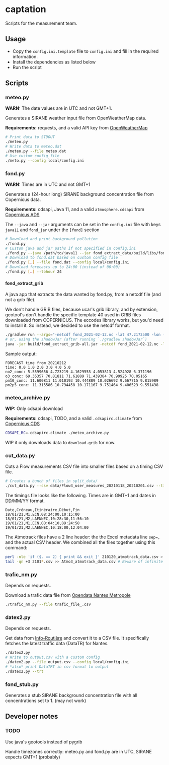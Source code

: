 # captation

Scripts for the measurement team.

## Usage

* Copy the `config.ini.template` file to `config.ini` and fill in the required information.
* Install the dependencies as listed below
* Run the script

## Scripts

### meteo.py

**WARN:** The date values are in UTC and not GMT+1.

Generates a SIRANE weather input file from OpenWeatherMap data.

**Requirements:** requests, and a valid API key from [OpenWeatherMap](https://openweathermap.org/)

```sh
# Print data to STDOUT
./meteo.py
# Write data to meteo.dat
./meteo.py --file meteo.dat
# Use custom config file
./meto.py --config local/config.ini
```

### fond.py

**WARN:** Times are in UTC and not GMT+1

Generates a (24-hour long) SIRANE background concentration file from Copernicus data.

**Requirements:** cdsapi, Java 11,  and a valid `atmosphere.cdsapi` from [Copernicus ADS](https://ads.atmosphere.copernicus.eu/)

The `--java` and `--jar` arguments can be set in the `config.ini` file with keys `java11` and `fond_jar` under the `[fond]` section

```sh
# Download and print background pollution
./fond.py
# Custom java and jar paths if not specified in config.ini
./fond.py --java /path/to/java11 --jar fond_extract_data/build/libs/fond_extract_data-all.jar
# Download to fond.dat based on custom config file
./fond.py […] --file fond.dat --config local/config.ini
# Download forecasts up to 24:00 (instead of 06:00)
./fond.py […] --tohour 24
```

#### fond_extract_grib

A java app that extracts the data wanted by fond.py, from a netcdf file (and not a grib file).

We don't handle GRIB files, because ucar's grib library, and by extension, geotool's don't handle the specific template 40 used in GRIB
files downloaded from COPERNICUS. The eccodes library works, but you'd need to install it. So instead, we decided to use the netcdf format.

```sh
./gradlew run --args="-netcdf fond_2021-02-12.nc -lat 47.2172500 -lon -1.5533600"
# or, using the shadowJar (after running `./gradlew shadowJar`)
java -jar build/fond_extract_grib-all.jar -netcdf fond_2021-02-12.nc -lat 47.2172500 -lon -1.5533600
```

Sample output:
```text
FORECAST time from 20210212
time: 0.0 1.0 2.0 3.0 4.0 5.0
no2_conc: 5.5599656 4.723219 4.1629553 4.053813 4.524928 6.371196
o3_conc: 69.35357 70.81811 71.61889 71.439384 70.99925 70.05165
pm10_conc: 11.600811 11.010193 10.444889 10.026692 9.667715 9.815989
pm2p5_conc: 11.315586 10.734458 10.171167 9.751464 9.406523 9.551438
```

### meteo_archive.py

**WIP:** Only cdsapi download

**Requirements:** cdsapi, TODO, and a valid `.cdsapirc.climate` from [Copernicus CDS](https://cds.climate.copernicus.eu/)

```sh
CDSAPI_RC=.cdsapirc.climate ./meteo_archive.py
```

WIP it only downloads data to `download.grib` for now.

### cut_data.py

Cuts a Flow measurements CSV file into smaller files based on a timing CSV file.

```sh
# Creates a bunch of files in split_data/
./cut_data.py --csv data/Flow3_user_measures_20210118_20210201.csv --times data/Horaires_Flow3.csv --capteur Flow3
```

The timings file looks like the following. Times are in GMT+1 and dates in DD/MM/YY format.

```csv
Date,Créneau,Itinéraire,Début,Fin
18/01/21,M1,ECN,08:24:00,10:15:00
18/01/21,M2,LAENNEC,10:28:30,11:56:10
19/01/21,M1,ECN,08:04:10,09:24:58
19/01/21,M2,LAENNEC,10:18:00,12:04:00
```

The Atmotrack files have a 2 line header: the the Excel metadata line `sep=,` and the actual CSV header.
We combined all the files together using this command:
```sh
perl -nle 'if ($. == 2) { print && exit }' 210120_atmotrack_data.csv > Atmo3_atmotrack_data.csv
tail -qn +3 2101*.csv >> Atmo3_atmotrack_data.csv # Beware of infinite loops
```

### trafic_nm.py

Depends on requests.

Download a trafic data file from [Opendata Nantes Metropole](https://data.nantesmetropole.fr/explore/dataset/244400404_fluidite-axes-routiers-nantes-metropole/export/)
```sh
./trafic_nm.py --file trafic_file_.csv
```

### datex2.py

Depends on requests.

Get data from [Info-Routière](http://diffusion-numerique.info-routiere.gouv.fr/toutes-les-dir-a10.html) and convert it to a CSV file.
It specifically fetches the latest traffic data (DataTR) for Nantes.

```sh
./datex2.py
# Write to output.csv with a custom config
./datex2.py --file output.csv --config local/config.ini
# *also* print DataTRT in csv format to output
./datex2.py --trt
```


### fond_stub.py

Generates a stub SIRANE background concentration file with all concentrations set to 1. (may not work)

## Developer notes

### TODO

Use java's geotools instead of pygrib

Handle timezones correctly: meteo.py and fond.py are in UTC, SIRANE expects GMT+1 (probably)

